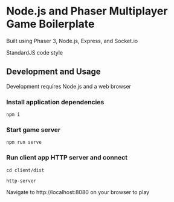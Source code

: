 # Node.js and Phaser Multiplayer Game Boilerplate
Built using Phaser 3, Node.js, Express, and Socket.io

StandardJS code style

## Development and Usage
Development requires Node.js and a web browser

### Install application dependencies
```console
npm i
```

### Start game server
```console
npm run serve
```

### Run client app HTTP server and connect
```console
cd client/dist
```
```console
http-server
```
Navigate to http://localhost:8080 on your browser to play
